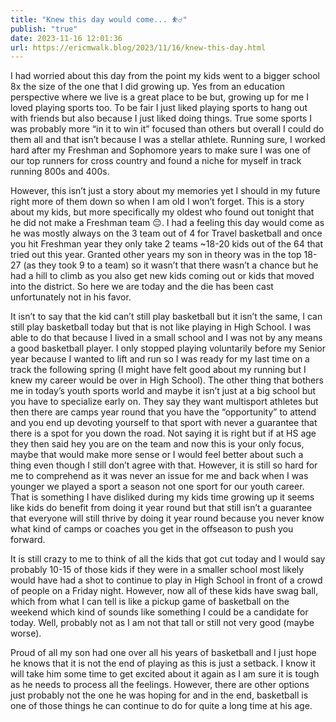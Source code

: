 ```yaml
---
title: "Knew this day would come... ⛹️‍♂️"
publish: "true"
date: 2023-11-16 12:01:36
url: https://ericmwalk.blog/2023/11/16/knew-this-day.html
---
```


I had worried about this day from the point my kids went to a bigger school 8x the size of the one that I did growing up. Yes from an education perspective where we live is a great place to be but,  growing up for me I loved playing sports too. To be fair I just liked playing sports to hang out with friends but also because I just liked doing things. True some sports I was probably more “in it to win it” focused than others but overall I could do them all and that isn’t because I was a stellar athlete. Running sure, I worked hard after my Freshman and Sophomore years to make sure I was one of our top runners for cross country and found a niche for myself in track running 800s and 400s.

However, this isn’t just a story about my memories yet I should in my future right more of them down so when I am old I won’t forget. This is a story about my kids, but more specifically my oldest who found out tonight that he did not make a Freshman team 😔. I had a feeling this day would come as he was mostly always on the 3 team out of 4 for Travel basketball and once you hit Freshman year they only take 2 teams ~18-20 kids out of the 64 that tried out this year. Granted other years my son in theory was in the top 18-27 (as they took 9 to a team) so it wasn’t that there wasn’t a chance but he had a hill to climb as you also get new kids coming out or kids that moved into the district. So here we are today and the die has been cast unfortunately not in his favor.

It isn’t to say that the kid can’t still play basketball but it isn’t the same, I can still play basketball today but that is not like playing in High School. I was able to do that because I lived in a small school and I was not by any means a good basketball player. I only stopped playing voluntarily before my Senior year because I wanted to lift and run so I was ready for my last time on a track the following spring (I might have felt good about my running but I knew my career would be over in High School). The other thing that bothers me in today’s youth sports world and maybe it isn’t just at a big school but you have to specialize early on. They say they want multisport athletes but then there are camps year round that you have the “opportunity” to attend and you end up devoting yourself to that sport with never a guarantee that there is a spot for you down the road. Not saying it is right but if at HS age they then said hey you are on the team and now this is your only focus, maybe that would make more sense or I would feel better about such a thing even though I still don’t agree with that. However, it is still so hard for me to comprehend as it was never an issue for me and back when I was younger we played a sport a season not one sport for our youth career. That is something I have disliked during my kids time growing up it seems like kids do benefit from doing it year round but that still isn’t a guarantee that everyone will still thrive by doing it year round because you never know what kind of camps or coaches you get in the offseason to push you forward.

It is still crazy to me to think of all the kids that got cut today and I would say probably 10-15 of those kids if they were in a smaller school most likely would have had a shot to continue to play in High School in front of a crowd of people on a Friday night.  However, now all of these kids have swag ball, which from what I can tell is like a pickup game of basketball on the weekend which kind of sounds like something I could be a candidate for today. Well, probably not as I am not that tall or still not very good (maybe worse).

Proud of all my son had one over all his years of basketball and I just hope he knows that it is not the end of playing as this is just a setback. I know it will take him some time to get excited about it again as I am sure it is tough as he needs to process all the feelings. However, there are other options just probably not the one he was hoping for and in the end, basketball is one of those things he can continue to do for quite a long time at his age.